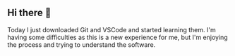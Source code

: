 ## Hi there 👋

Today I just downloaded Git and VSCode and started learning them. I'm having some difficulties as this is a new experience for me, but I'm enjoying the process and trying to understand the software.
